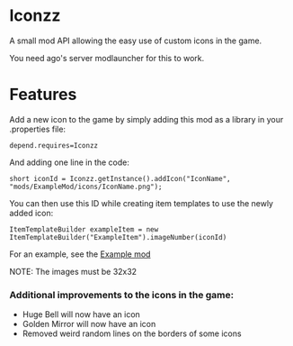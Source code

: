 # Iconzz
A small mod API allowing the easy use of custom icons in the game.

You need ago's server modlauncher for this to work.

# Features
Add a new icon to the game by simply adding this mod as a library in your .properties file:

`depend.requires=Iconzz`

And adding one line in the code:

`short iconId = Iconzz.getInstance().addIcon("IconName", "mods/ExampleMod/icons/IconName.png");`

You can then use this ID while creating item templates to use the newly added icon:

`ItemTemplateBuilder exampleItem = new ItemTemplateBuilder("ExampleItem").imageNumber(iconId)`

For an example, see the <a href="https://github.com/Tyoda/IconzzExample">Example mod</a>

NOTE: The images must be 32x32

### Additional improvements to the icons in the game:
 - Huge Bell will now have an icon
 - Golden Mirror will now have an icon
 - Removed weird random lines on the borders of some icons
